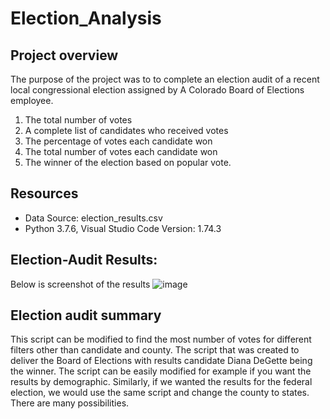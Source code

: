 # Election_Analysis
## Project overview
The purpose of the project was to to complete an election audit of a recent local congressional election assigned by A Colorado Board of Elections employee.
 1. The total number of votes
 2. A complete list of candidates who received votes
 3. The percentage of votes each candidate won
 4. The total number of votes each candidate won
 5. The winner of the election based on popular vote.

## Resources
- Data Source: election_results.csv
-  Python 3.7.6, Visual Studio Code Version: 1.74.3 

## Election-Audit Results:

Below is screenshot of the results
![image](https://user-images.githubusercontent.com/120526544/212503798-48ceb675-1eb2-4a9d-9205-e8715225633d.png)

## Election audit summary
This script can be modified to find the most number of votes for different filters other than candidate and county.
The script that was created to deliver the Board of Elections  with results candidate Diana DeGette being the winner. The script can be easily modified for example if you want the results by demographic. Similarly, if we wanted the results for the federal election, we would use the same script and change the county to states.
There are many possibilities.

